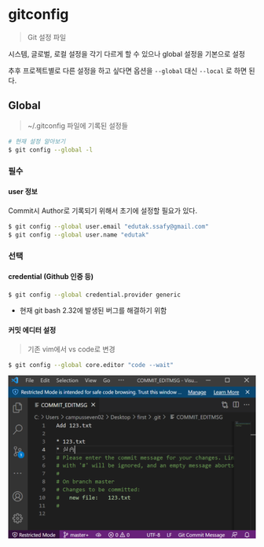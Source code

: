 # gitconfig 

> Git 설정 파일

시스템, 글로벌, 로컬 설정을 각기 다르게 할 수 있으나 global 설정을 기본으로 설정

추후 프로젝트별로 다른 설정을 하고 싶다면 옵션을 `--global` 대신 `--local` 로 하면 된다.

## Global

> ~/.gitconfig 파일에 기록된 설정들

```bash
# 현재 설정 알아보기
$ git config --global -l
```

### 필수 

#### user 정보

Commit시 Author로 기록되기 위해서 초기에 설정할 필요가 있다.

```bash
$ git config --global user.email "edutak.ssafy@gmail.com"
$ git config --global user.name "edutak"
```

### 선택

#### credential (Github 인증 등)

```bash
$ git config --global credential.provider generic
```

* 현재 git bash 2.32에 발생된 버그를 해결하기 위함

#### 커밋 에디터 설정

> 기존 vim에서 vs code로 변경

```bash
$ git config --global core.editor "code --wait"
```

![image-20210706103744991](md-images/image-20210706103744991.png)

